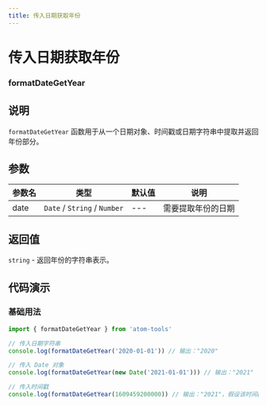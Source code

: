 ```yaml
---
title: 传入日期获取年份
---
```


# 传入日期获取年份

### formatDateGetYear

## 说明

`formatDateGetYear` 函数用于从一个日期对象、时间戳或日期字符串中提取并返回年份部分。

## 参数

| 参数名 | 类型                         | 默认值 | 说明               |
| ------ | ---------------------------- | ------ | ------------------ |
| date   | `Date` / `String` / `Number` | ---    | 需要提取年份的日期 |

## 返回值

`string` - 返回年份的字符串表示。

## 代码演示

### 基础用法

```js
import { formatDateGetYear } from 'atom-tools'

// 传入日期字符串
console.log(formatDateGetYear('2020-01-01')) // 输出："2020"

// 传入 Date 对象
console.log(formatDateGetYear(new Date('2021-01-01'))) // 输出："2021"

// 传入时间戳
console.log(formatDateGetYear(1609459200000)) // 输出："2021"，假设该时间戳对应的日期是 2021-01-01
```
